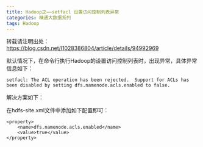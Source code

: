 ```yaml
---
title: Hadoop之——setfacl 设置访问控制列表异常
categories: 精通大数据系列
tags: Hadoop
---
```

转载请注明出处：https://blog.csdn.net/l1028386804/article/details/94992969

默认情况下，在命令行执行Hadoop的设置访问控制列表时，出现异常，具体异常信息如下：

    
    
    setfacl: The ACL operation has been rejected.  Support for ACLs has been disabled by setting dfs.namenode.acls.enabled to false.

解决方案如下：

在hdfs-site.xml文件中添加如下配置即可：

    
    
    <property>
        <name>dfs.namenode.acls.enabled</name>
        <value>true</value>
    </property>

